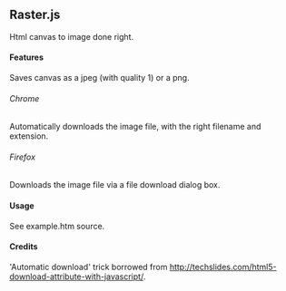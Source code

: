 ## Raster.js

Html canvas to image done right.


#### Features

Saves canvas as a jpeg (with quality 1) or a png.

###### Chrome

Automatically downloads the image file, with the right filename and extension.

###### Firefox

Downloads the image file via a file download dialog box.

#### Usage

See example.htm source.

#### Credits

'Automatic download' trick borrowed from http://techslides.com/html5-download-attribute-with-javascript/.
